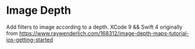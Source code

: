 # Image Depth
Add filters to image according to a depth. XCode 9 && Swift 4
originally from https://www.raywenderlich.com/168312/image-depth-maps-tutorial-ios-getting-started

